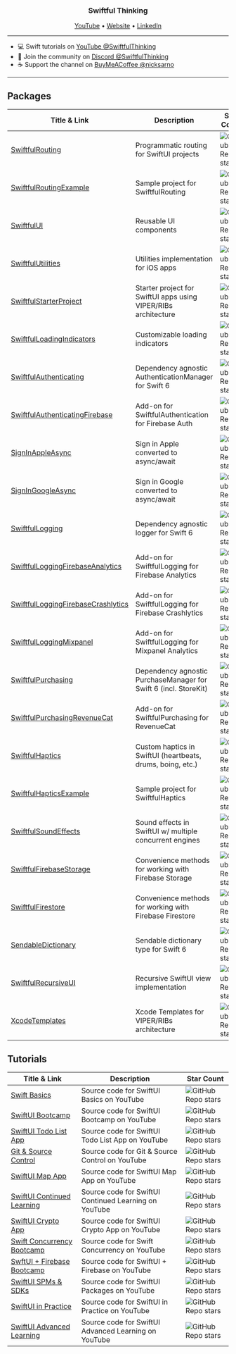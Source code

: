 <h3 align="center">Swiftful Thinking</h3>

<p align="center">
  <a href="https://youtube.com/c/SwiftfulThinking">YouTube</a> •
  <a href="https://www.swiftful-thinking.com/">Website</a> •
  <a href="https://www.linkedin.com/in/nicholassarno/">LinkedIn</a>
</p>

---

- 💻 Swift tutorials on [YouTube @SwiftfulThinking](https://youtube.com/c/SwiftfulThinking)
- 🥳 Join the community on [Discord @SwiftfulThinking](https://discord.gg/vhKKyYTGDb)
- ☕️ Support the channel on [BuyMeACoffee @nicksarno](https://www.buymeacoffee.com/nicksarno/) 

---

## Packages

| Title & Link | Description | Star Count |
|-------------|------------|------------|
| [SwiftfulRouting](https://github.com/SwiftfulThinking/SwiftfulRouting) | Programmatic routing for SwiftUI projects | ![GitHub Repo stars](https://img.shields.io/github/stars/SwiftfulThinking/SwiftfulRouting?style=social) |
| [SwiftfulRoutingExample](https://github.com/SwiftfulThinking/SwiftfulRoutingExample) | Sample project for SwiftfulRouting | ![GitHub Repo stars](https://img.shields.io/github/stars/SwiftfulThinking/SwiftfulRoutingExample?style=social) |
| [SwiftfulUI](https://github.com/SwiftfulThinking/SwiftfulUI) | Reusable UI components | ![GitHub Repo stars](https://img.shields.io/github/stars/SwiftfulThinking/SwiftfulUI?style=social) |
| [SwiftfulUtilities](https://github.com/SwiftfulThinking/SwiftfulUtilities) | Utilities implementation for iOS apps | ![GitHub Repo stars](https://img.shields.io/github/stars/SwiftfulThinking/SwiftfulUtilities?style=social) |
| [SwiftfulStarterProject](https://github.com/SwiftfulThinking/SwiftfulStarterProject) | Starter project for SwiftUI apps using VIPER/RIBs architecture | ![GitHub Repo stars](https://img.shields.io/github/stars/SwiftfulThinking/SwiftfulStarterProject?style=social) |
| [SwiftfulLoadingIndicators](https://github.com/SwiftfulThinking/SwiftfulLoadingIndicators) | Customizable loading indicators | ![GitHub Repo stars](https://img.shields.io/github/stars/SwiftfulThinking/SwiftfulLoadingIndicators?style=social) |
| [SwiftfulAuthenticating](https://github.com/SwiftfulThinking/SwiftfulAuthenticating) | Dependency agnostic AuthenticationManager for Swift 6 | ![GitHub Repo stars](https://img.shields.io/github/stars/SwiftfulThinking/SwiftfulAuthenticating?style=social) |
| [SwiftfulAuthenticatingFirebase](https://github.com/SwiftfulThinking/SwiftfulAuthenticatingFirebase) | Add-on for SwiftfulAuthentication for Firebase Auth | ![GitHub Repo stars](https://img.shields.io/github/stars/SwiftfulThinking/SwiftfulAuthenticatingFirebase?style=social) |
| [SignInAppleAsync](https://github.com/SwiftfulThinking/SignInAppleAsync) | Sign in Apple converted to async/await | ![GitHub Repo stars](https://img.shields.io/github/stars/SwiftfulThinking/SignInAppleAsync?style=social) |
| [SignInGoogleAsync](https://github.com/SwiftfulThinking/SignInGoogleAsync) | Sign in Google converted to async/await | ![GitHub Repo stars](https://img.shields.io/github/stars/SwiftfulThinking/SignInGoogleAsync?style=social) |
| [SwiftfulLogging](https://github.com/SwiftfulThinking/SwiftfulLogging) | Dependency agnostic logger for Swift 6 | ![GitHub Repo stars](https://img.shields.io/github/stars/SwiftfulThinking/SwiftfulLogging?style=social) |
| [SwiftfulLoggingFirebaseAnalytics](https://github.com/SwiftfulThinking/SwiftfulLoggingFirebaseAnalytics) | Add-on for SwiftfulLogging for Firebase Analytics | ![GitHub Repo stars](https://img.shields.io/github/stars/SwiftfulThinking/SwiftfulLoggingFirebaseAnalytics?style=social) |
| [SwiftfulLoggingFirebaseCrashlytics](https://github.com/SwiftfulThinking/SwiftfulLoggingFirebaseCrashlytics) | Add-on for SwiftfulLogging for Firebase Crashlytics | ![GitHub Repo stars](https://img.shields.io/github/stars/SwiftfulThinking/SwiftfulLoggingFirebaseCrashlytics?style=social) |
| [SwiftfulLoggingMixpanel](https://github.com/SwiftfulThinking/SwiftfulLoggingMixpanel) | Add-on for SwiftfulLogging for Mixpanel Analytics | ![GitHub Repo stars](https://img.shields.io/github/stars/SwiftfulThinking/SwiftfulLoggingMixpanel?style=social) |
| [SwiftfulPurchasing](https://github.com/SwiftfulThinking/SwiftfulPurchasing) | Dependency agnostic PurchaseManager for Swift 6 (incl. StoreKit) | ![GitHub Repo stars](https://img.shields.io/github/stars/SwiftfulThinking/SwiftfulPurchasing?style=social) |
| [SwiftfulPurchasingRevenueCat](https://github.com/SwiftfulThinking/SwiftfulPurchasingRevenueCat) | Add-on for SwiftfulPurchasing for RevenueCat | ![GitHub Repo stars](https://img.shields.io/github/stars/SwiftfulThinking/SwiftfulPurchasingRevenueCat?style=social) |
| [SwiftfulHaptics](https://github.com/SwiftfulThinking/SwiftfulHaptics) | Custom haptics in SwiftUI (heartbeats, drums, boing, etc.) | ![GitHub Repo stars](https://img.shields.io/github/stars/SwiftfulThinking/SwiftfulHaptics?style=social) |
| [SwiftfulHapticsExample](https://github.com/SwiftfulThinking/SwiftfulHapticsExample) | Sample project for SwiftfulHaptics | ![GitHub Repo stars](https://img.shields.io/github/stars/SwiftfulThinking/SwiftfulHapticsExample?style=social) |
| [SwiftfulSoundEffects](https://github.com/SwiftfulThinking/SwiftfulSoundEffects) | Sound effects in SwiftUI w/ multiple concurrent engines | ![GitHub Repo stars](https://img.shields.io/github/stars/SwiftfulThinking/SwiftfulSoundEffects?style=social) |
| [SwiftfulFirebaseStorage](https://github.com/SwiftfulThinking/SwiftfulFirebaseStorage) | Convenience methods for working with Firebase Storage | ![GitHub Repo stars](https://img.shields.io/github/stars/SwiftfulThinking/SwiftfulFirebaseStorage?style=social) |
| [SwiftfulFirestore](https://github.com/SwiftfulThinking/SwiftfulFirestore) | Convenience methods for working with Firebase Firestore | ![GitHub Repo stars](https://img.shields.io/github/stars/SwiftfulThinking/SwiftfulFirestore?style=social) |
| [SendableDictionary](https://github.com/SwiftfulThinking/SendableDictionary) | Sendable dictionary type for Swift 6 | ![GitHub Repo stars](https://img.shields.io/github/stars/SwiftfulThinking/SendableDictionary?style=social) |
| [SwiftfulRecursiveUI](https://github.com/SwiftfulThinking/SwiftfulRecursiveUI) | Recursive SwiftUI view implementation | ![GitHub Repo stars](https://img.shields.io/github/stars/SwiftfulThinking/SwiftfulRecursiveUI?style=social) |
| [XcodeTemplates](https://github.com/SwiftfulThinking/XcodeTemplates) | Xcode Templates for VIPER/RIBs architecture | ![GitHub Repo stars](https://img.shields.io/github/stars/SwiftfulThinking/XcodeTemplates?style=social) |

## Tutorials

| Title & Link | Description | Star Count |
|-------------|------------|------------|
| [Swift Basics](https://github.com/SwiftfulThinking/Swift-Basics) | Source code for SwiftUI Basics on YouTube | ![GitHub Repo stars](https://img.shields.io/github/stars/SwiftfulThinking/Swift-Basics?style=social) |
| [SwiftUI Bootcamp](https://github.com/SwiftfulThinking/SwiftUI-Bootcamp) | Source code for SwiftUI Bootcamp on YouTube | ![GitHub Repo stars](https://img.shields.io/github/stars/SwiftfulThinking/SwiftUI-Bootcamp?style=social) |
| [SwiftUI Todo List App](https://github.com/SwiftfulThinking/SwiftUI-Todo-List-MVVM-UserDefaults) | Source code for SwiftUI Todo List App on YouTube | ![GitHub Repo stars](https://img.shields.io/github/stars/SwiftfulThinking/SwiftUI-Todo-List-MVVM-UserDefaults?style=social) |
| [Git & Source Control](https://github.com/SwiftfulThinking/SwiftfulSourceControl) | Source code for Git & Source Control on YouTube | ![GitHub Repo stars](https://img.shields.io/github/stars/SwiftfulThinking/SwiftfulSourceControl?style=social) |
| [SwiftUI Map App](https://github.com/SwiftfulThinking/SwiftfUI-Map-App-MVVM) | Source code for SwiftUI Map App on YouTube | ![GitHub Repo stars](https://img.shields.io/github/stars/SwiftfulThinking/SwiftfUI-Map-App-MVVM?style=social) |
| [SwiftUI Continued Learning](https://github.com/SwiftfulThinking/SwiftUI-Continued-Learning) | Source code for SwiftUI Continued Learning on YouTube | ![GitHub Repo stars](https://img.shields.io/github/stars/SwiftfulThinking/SwiftUI-Continued-Learning?style=social) |
| [SwiftUI Crypto App](https://github.com/SwiftfulThinking/SwiftUI-Crypto-MVVM-CoreData-Combine) | Source code for SwiftUI Crypto App on YouTube | ![GitHub Repo stars](https://img.shields.io/github/stars/SwiftfulThinking/SwiftUI-Crypto-MVVM-CoreData-Combine?style=social) |
| [Swift Concurrency Bootcamp](https://github.com/SwiftfulThinking/Swift-Concurrency-Bootcamp) | Source code for Swift Concurrency on YouTube | ![GitHub Repo stars](https://img.shields.io/github/stars/SwiftfulThinking/Swift-Concurrency-Bootcamp?style=social) |
| [SwftUI + Firebase Bootcamp](https://github.com/SwiftfulThinking/Firebase-SwiftUI-Bootcamp) | Source code for SwiftUI + Firebase on YouTube | ![GitHub Repo stars](https://img.shields.io/github/stars/SwiftfulThinking/Firebase-SwiftUI-Bootcamp?style=social) |
| [SwiftUI SPMs & SDKs](https://github.com/SwiftfulThinking/SwiftUI-SPMs-and-SDKs) | Source code for SwiftUI Packages on YouTube | ![GitHub Repo stars](https://img.shields.io/github/stars/SwiftfulThinking/SwiftUI-SPMs-and-SDKs?style=social) |
| [SwiftUI in Practice](https://github.com/SwiftfulThinking/SwiftUI-in-Practice) | Source code for SwiftUI in Practice on YouTube | ![GitHub Repo stars](https://img.shields.io/github/stars/SwiftfulThinking/SwiftUI-in-Practice?style=social) |
| [SwiftUI Advanced Learning](https://github.com/SwiftfulThinking/SwiftUI-Advanced-Learning) | Source code for SwiftUI Advanced Learning on YouTube | ![GitHub Repo stars](https://img.shields.io/github/stars/SwiftfulThinking/SwiftUI-Advanced-Learning?style=social) |
